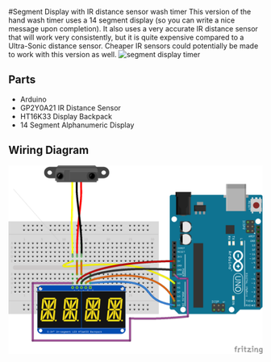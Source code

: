 #Segment Display with IR distance sensor wash timer
This version of the hand wash timer uses a 14 segment display (so you can write a nice message upon completion). It also uses a very accurate IR distance sensor that will work very consistently, but it is quite expensive compared to a Ultra-Sonic distance sensor. Cheaper IR sensors could potentially be made to work with this version as well. 
![segment display timer](https://github.com/GautamBose/hand-washing-timers/blob/master/assets/segment-version.jpg?raw=true)

## Parts
- Arduino
- GP2Y0A21 IR Distance Sensor
- HT16K33 Display Backpack
- 14 Segment Alphanumeric Display


## Wiring Diagram 
![segment display wiring](https://github.com/GautamBose/hand-washing-timers/blob/master/assets/segment-version-wiring.png?raw=true)
